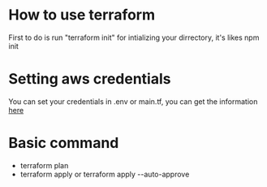 # How to use terraform
First to do is run "terraform init" for intializing your dirrectory, it's likes npm init
# Setting aws credentials
You can set your credentials in .env or main.tf, you can get the information [here](https://registry.terraform.io/providers/hashicorp/aws/latest/docs)
# Basic command 
- terraform plan
- terraform apply or terraform apply --auto-approve